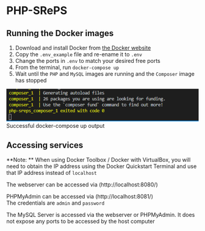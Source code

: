 # PHP-SRePS

## Running the Docker images

1. Download and install Docker from [the Docker website](https://www.docker.com/)
2. Copy the `.env_example` file and re-ename it to `.env`
3. Change the ports in `.env` to match your desired free ports
4. From the terminal, run `docker-compose up`
5. Wait until the `PHP` and `MySQL` images are running and the `Composer` image has stopped

![Successful docker-compose up output](https://raw.githubusercontent.com/DoubtAvatar-DP2/PHP-SRePS/master/wiki-media/completed_composer.png)
\
Successful docker-compose up output

## Accessing services

**Note: ** When using Docker Toolbox / Docker with VirtualBox, you will need to obtain the IP address using the Docker Quickstart Terminal and use that IP address instead of `localhost`

The webserver can be accessed via (http://localhost:8080/)

PHPMyAdmin can be accessed via (http://localhost:8081/)
\
The credentials are `admin` and `password`

The MySQL Server is accessed via the webserver or PHPMyAdmin. It does not expose any ports to be accessed by the host computer
